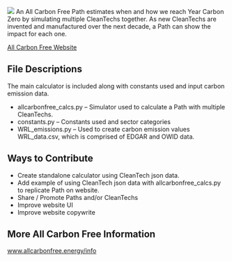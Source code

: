 ![](https://www.allcarbonfree.energy/static/assets/img/allcarbonfree/acf-logo-no-border-10b.png)
An All Carbon Free Path estimates when and how we reach Year Carbon Zero by simulating multiple CleanTechs together. As new CleanTechs are invented and manufactured over the next decade, a Path can show the impact for each one.

[All Carbon Free Website](https://www.allcarbonfree.energy)

## File Descriptions

The main calculator is included along with constants used and input carbon emission data.
- allcarbonfree_calcs.py – Simulator used to calculate a Path with multiple CleanTechs. 
- constants.py – Constants used and sector categories
- WRL_emissions.py – Used to create carbon emission values WRL_data.csv, which is comprised of EDGAR and OWID data.

## Ways to Contribute

- Create standalone calculator using CleanTech json data.
- Add example of using CleanTech json data with allcarbonfree_calcs.py to replicate Path on website.
- Share / Promote Paths and/or CleanTechs
- Improve website UI
- Improve website copywrite

## More All Carbon Free Information

www.allcarbonfree.energy/info
